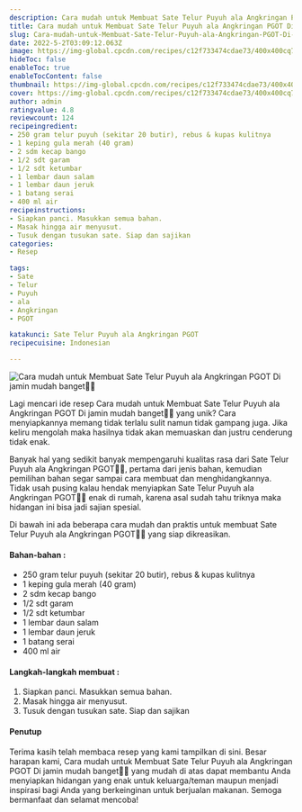```yaml
---
description: Cara mudah untuk Membuat Sate Telur Puyuh ala Angkringan PGOT Di jamin mudah banget"
title: Cara mudah untuk Membuat Sate Telur Puyuh ala Angkringan PGOT Di jamin mudah banget
slug: Cara-mudah-untuk-Membuat-Sate-Telur-Puyuh-ala-Angkringan-PGOT-Di-jamin-mudah-banget
date: 2022-5-2T03:09:12.063Z
image: https://img-global.cpcdn.com/recipes/c12f733474cdae73/400x400cq70/photo.jpg
hideToc: false
enableToc: true
enableTocContent: false
thumbnail: https://img-global.cpcdn.com/recipes/c12f733474cdae73/400x400cq70/photo.jpg
cover: https://img-global.cpcdn.com/recipes/c12f733474cdae73/400x400cq70/photo.jpg
author: admin
ratingvalue: 4.8
reviewcount: 124
recipeingredient:
- 250 gram telur puyuh (sekitar 20 butir), rebus & kupas kulitnya
- 1 keping gula merah (40 gram)
- 2 sdm kecap bango
- 1/2 sdt garam
- 1/2 sdt ketumbar
- 1 lembar daun salam
- 1 lembar daun jeruk
- 1 batang serai
- 400 ml air
recipeinstructions:
- Siapkan panci. Masukkan semua bahan.
- Masak hingga air menyusut.
- Tusuk dengan tusukan sate. Siap dan sajikan
categories:
- Resep

tags:
- Sate
- Telur
- Puyuh
- ala
- Angkringan
- PGOT

katakunci: Sate Telur Puyuh ala Angkringan PGOT
recipecuisine: Indonesian

---
```


![Cara mudah untuk Membuat Sate Telur Puyuh ala Angkringan PGOT Di jamin mudah banget👩‍🍳](https://img-global.cpcdn.com/recipes/c12f733474cdae73/400x400cq70/photo.jpg)

Lagi mencari ide resep Cara mudah untuk Membuat Sate Telur Puyuh ala Angkringan PGOT Di jamin mudah banget👩‍🍳 yang unik? Cara menyiapkannya memang tidak terlalu sulit namun tidak gampang juga. Jika keliru mengolah maka hasilnya tidak akan memuaskan dan justru cenderung tidak enak.

Banyak hal yang sedikit banyak mempengaruhi kualitas rasa dari Sate Telur Puyuh ala Angkringan PGOT👩‍🍳, pertama dari jenis bahan, kemudian pemilihan bahan segar sampai cara membuat dan menghidangkannya. Tidak usah pusing kalau hendak menyiapkan Sate Telur Puyuh ala Angkringan PGOT👩‍🍳 enak di rumah, karena asal sudah tahu triknya maka hidangan ini bisa jadi sajian spesial.

Di bawah ini ada beberapa cara mudah dan praktis untuk membuat Sate Telur Puyuh ala Angkringan PGOT👩‍🍳 yang siap dikreasikan.

<!--inarticleads1-->

#### Bahan-bahan :

- 250 gram telur puyuh (sekitar 20 butir), rebus & kupas kulitnya
- 1 keping gula merah (40 gram)
- 2 sdm kecap bango
- 1/2 sdt garam
- 1/2 sdt ketumbar
- 1 lembar daun salam
- 1 lembar daun jeruk
- 1 batang serai
- 400 ml air

<!--inarticleads2-->

#### Langkah-langkah membuat :

1. Siapkan panci. Masukkan semua bahan.
1. Masak hingga air menyusut.
1. Tusuk dengan tusukan sate. Siap dan sajikan

#### Penutup

Terima kasih telah membaca resep yang kami tampilkan di sini. Besar harapan kami, Cara mudah untuk Membuat Sate Telur Puyuh ala Angkringan PGOT Di jamin mudah banget👩‍🍳 yang mudah di atas dapat membantu Anda menyiapkan hidangan yang enak untuk keluarga/teman maupun menjadi inspirasi bagi Anda yang berkeinginan untuk berjualan makanan. Semoga bermanfaat dan selamat mencoba!
